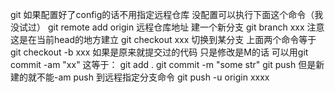 git 如果配置好了config的话不用指定远程仓库
没配置可以执行下面这个命令（我没试过）
git remote add origin 远程仓库地址
建一个新分支 git branch xxx    注意这是在当前head的地方建立
git checkout xxx 切换到某分支
上面两个命令等于 git checkout -b xxx
如果是原来就提交过的代码 只是修改是M的话 可以用git commit -am "xx"
这等于：
git add .
git commit -m "some str"
git push
但是新建的就不能-am
push 到远程指定分支命令
git push -u origin xxxx